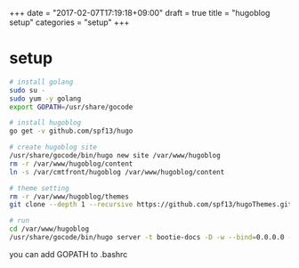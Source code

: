 +++
date = "2017-02-07T17:19:18+09:00"
draft = true
title = "hugoblog setup"
categories = "setup"
+++

# setup

```bash
# install golang
sudo su -
sudo yum -y golang
export GOPATH=/usr/share/gocode

# install hugoblog
go get -v github.com/spf13/hugo

# create hugoblog site
/usr/share/gocode/bin/hugo new site /var/www/hugoblog
rm -r /var/www/hugoblog/content
ln -s /var/cmtfront/hugoblog /var/www/hugoblog/content

# theme setting
rm -r /var/www/hugoblog/themes
git clone --depth 1 --recursive https://github.com/spf13/hugoThemes.git /var/www/hugoblog/themes

# run
cd /var/www/hugoblog
/usr/share/gocode/bin/hugo server -t bootie-docs -D -w --bind=0.0.0.0 -b=http://172.21.227.142 &

```

you can add GOPATH to .bashrc